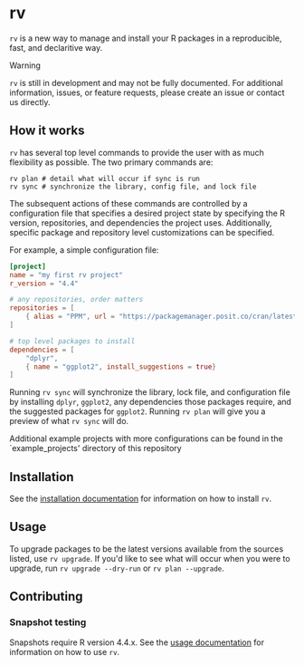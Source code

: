 # rv

`rv` is a new way to manage and install your R packages in a reproducible, fast, and declaritive way. 

> [!WARNING]
> `rv` is still in development and may not be fully documented. For additional information, issues, or feature requests, please create an issue or contact us directly.

## How it works

`rv` has several top level commands to provide the user with as much flexibility as possible. The two primary commands are:
```
rv plan # detail what will occur if sync is run
rv sync # synchronize the library, config file, and lock file
```

The subsequent actions of these commands are controlled by a configuration file that specifies a desired project state by specifying the R version, repositories, and dependencies the project uses. Additionally, specific package and repository level customizations can be specified.

For example, a simple configuration file:
```toml
[project]
name = "my first rv project"
r_version = "4.4"

# any repositories, order matters
repositories = [
    { alias = "PPM", url = "https://packagemanager.posit.co/cran/latest" },
]

# top level packages to install
dependencies = [
    "dplyr",
    { name = "ggplot2", install_suggestions = true}
]
```

Running `rv sync` will synchronize the library, lock file, and configuration file by installing `dplyr`, `ggplot2`, any dependencies those packages require, and the suggested packages for `ggplot2`. Running `rv plan` will give you a preview of what `rv sync` will do.

Additional example projects with more configurations can be found in the `example_projects' directory of this repository

## Installation

See the [installation documentation](docs/installation.md) for information on how to install `rv`.

## Usage

To upgrade packages to be the latest versions available from the sources listed, use `rv upgrade`. If you'd like to see what will occur when you were to upgrade, run `rv upgrade --dry-run` or `rv plan --upgrade`.

## Contributing

### Snapshot testing
Snapshots require R version 4.4.x.
See the [usage documentation](docs/usage.md) for information on how to use `rv`.
